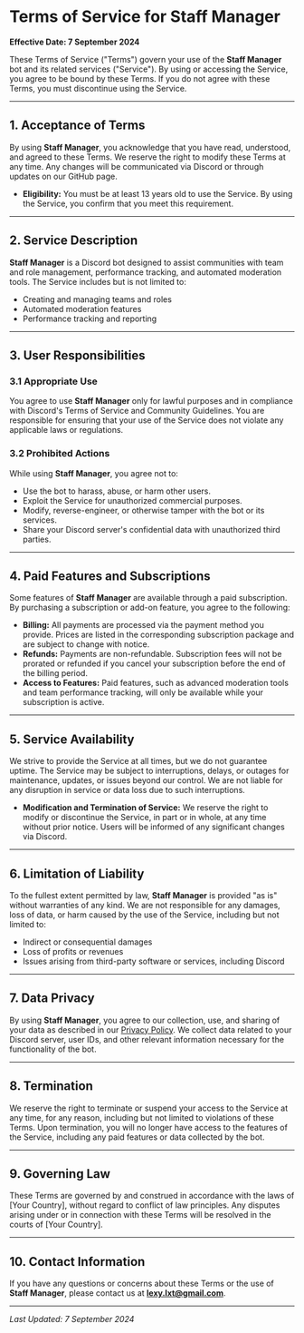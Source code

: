 # **Terms of Service for Staff Manager**

**Effective Date: 7 September 2024**

These Terms of Service ("Terms") govern your use of the **Staff Manager** bot and its related services ("Service"). By using or accessing the Service, you agree to be bound by these Terms. If you do not agree with these Terms, you must discontinue using the Service.

---

## **1. Acceptance of Terms**

By using **Staff Manager**, you acknowledge that you have read, understood, and agreed to these Terms. We reserve the right to modify these Terms at any time. Any changes will be communicated via Discord or through updates on our GitHub page.

- **Eligibility:** You must be at least 13 years old to use the Service. By using the Service, you confirm that you meet this requirement.

---

## **2. Service Description**

**Staff Manager** is a Discord bot designed to assist communities with team and role management, performance tracking, and automated moderation tools. The Service includes but is not limited to:

- Creating and managing teams and roles
- Automated moderation features
- Performance tracking and reporting

---

## **3. User Responsibilities**

### **3.1 Appropriate Use**
You agree to use **Staff Manager** only for lawful purposes and in compliance with Discord's Terms of Service and Community Guidelines. You are responsible for ensuring that your use of the Service does not violate any applicable laws or regulations.

### **3.2 Prohibited Actions**
While using **Staff Manager**, you agree not to:

- Use the bot to harass, abuse, or harm other users.
- Exploit the Service for unauthorized commercial purposes.
- Modify, reverse-engineer, or otherwise tamper with the bot or its services.
- Share your Discord server's confidential data with unauthorized third parties.

---

## **4. Paid Features and Subscriptions**

Some features of **Staff Manager** are available through a paid subscription. By purchasing a subscription or add-on feature, you agree to the following:

- **Billing:** All payments are processed via the payment method you provide. Prices are listed in the corresponding subscription package and are subject to change with notice.
- **Refunds:** Payments are non-refundable. Subscription fees will not be prorated or refunded if you cancel your subscription before the end of the billing period.
- **Access to Features:** Paid features, such as advanced moderation tools and team performance tracking, will only be available while your subscription is active.

---

## **5. Service Availability**

We strive to provide the Service at all times, but we do not guarantee uptime. The Service may be subject to interruptions, delays, or outages for maintenance, updates, or issues beyond our control. We are not liable for any disruption in service or data loss due to such interruptions.

- **Modification and Termination of Service:** We reserve the right to modify or discontinue the Service, in part or in whole, at any time without prior notice. Users will be informed of any significant changes via Discord.

---

## **6. Limitation of Liability**

To the fullest extent permitted by law, **Staff Manager** is provided "as is" without warranties of any kind. We are not responsible for any damages, loss of data, or harm caused by the use of the Service, including but not limited to:

- Indirect or consequential damages
- Loss of profits or revenues
- Issues arising from third-party software or services, including Discord

---

## **7. Data Privacy**

By using **Staff Manager**, you agree to our collection, use, and sharing of your data as described in our [Privacy Policy](https://github.com/lexylxt/staffmanager/blob/main/Privacy.md). We collect data related to your Discord server, user IDs, and other relevant information necessary for the functionality of the bot.

---

## **8. Termination**

We reserve the right to terminate or suspend your access to the Service at any time, for any reason, including but not limited to violations of these Terms. Upon termination, you will no longer have access to the features of the Service, including any paid features or data collected by the bot.

---

## **9. Governing Law**

These Terms are governed by and construed in accordance with the laws of [Your Country], without regard to conflict of law principles. Any disputes arising under or in connection with these Terms will be resolved in the courts of [Your Country].

---

## **10. Contact Information**

If you have any questions or concerns about these Terms or the use of **Staff Manager**, please contact us at **lexy.lxt@gmail.com**.

---

_Last Updated: 7 September 2024_
